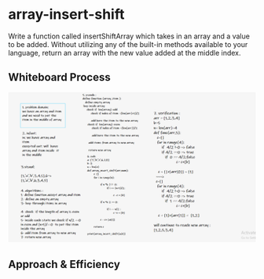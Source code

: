 # array-insert-shift

<!-- Description of the challenge -->

Write a function called insertShiftArray which takes in an array and a value to be added. Without utilizing any of the built-in methods available to your language, return an array with the new value added at the middle index.

## Whiteboard Process

<!-- Embedded whiteboard image -->

<img src ='./code2.PNG' />

## Approach & Efficiency

<!-- What approach did you take? Discuss Why. What is the Big O space/time for this approach? -->
